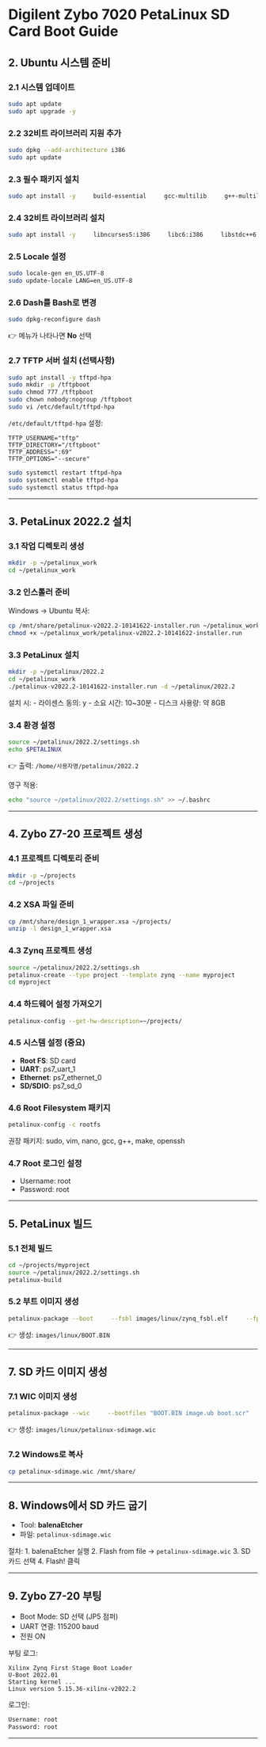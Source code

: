 # Digilent Zybo 7020 PetaLinux SD Card Boot Guide

## 2. Ubuntu 시스템 준비

### 2.1 시스템 업데이트

``` bash
sudo apt update
sudo apt upgrade -y
```

### 2.2 32비트 라이브러리 지원 추가

``` bash
sudo dpkg --add-architecture i386
sudo apt update
```

### 2.3 필수 패키지 설치

``` bash
sudo apt install -y     build-essential     gcc-multilib     g++-multilib     gawk     wget     git     diffstat     unzip     texinfo     chrpath     socat     cpio     python3     python3-pip     python3-pexpect     xz-utils     debianutils     iputils-ping     python3-git     python3-jinja2     libegl1-mesa     libsdl1.2-dev     pylint     xterm     rsync     curl     libncurses5-dev     libncursesw5-dev     libssl-dev     flex     bison     libselinux1     gnupg     zlib1g-dev     libtool     autoconf     automake     net-tools     screen     pax     gzip     vim     iproute2     locales     libncurses5     libtinfo5
```

### 2.4 32비트 라이브러리 설치

``` bash
sudo apt install -y     libncurses5:i386     libc6:i386     libstdc++6:i386     lib32z1     zlib1g:i386
```

### 2.5 Locale 설정

``` bash
sudo locale-gen en_US.UTF-8
sudo update-locale LANG=en_US.UTF-8
```

### 2.6 Dash를 Bash로 변경

``` bash
sudo dpkg-reconfigure dash
```

👉 메뉴가 나타나면 **No** 선택

### 2.7 TFTP 서버 설치 (선택사항)

``` bash
sudo apt install -y tftpd-hpa
sudo mkdir -p /tftpboot
sudo chmod 777 /tftpboot
sudo chown nobody:nogroup /tftpboot
sudo vi /etc/default/tftpd-hpa
```

`/etc/default/tftpd-hpa` 설정:

    TFTP_USERNAME="tftp"
    TFTP_DIRECTORY="/tftpboot"
    TFTP_ADDRESS=":69"
    TFTP_OPTIONS="--secure"

``` bash
sudo systemctl restart tftpd-hpa
sudo systemctl enable tftpd-hpa
sudo systemctl status tftpd-hpa
```

------------------------------------------------------------------------

## 3. PetaLinux 2022.2 설치

### 3.1 작업 디렉토리 생성

``` bash
mkdir -p ~/petalinux_work
cd ~/petalinux_work
```

### 3.2 인스톨러 준비

Windows → Ubuntu 복사:

``` bash
cp /mnt/share/petalinux-v2022.2-10141622-installer.run ~/petalinux_work/
chmod +x ~/petalinux_work/petalinux-v2022.2-10141622-installer.run
```

### 3.3 PetaLinux 설치

``` bash
mkdir -p ~/petalinux/2022.2
cd ~/petalinux_work
./petalinux-v2022.2-10141622-installer.run -d ~/petalinux/2022.2
```

설치 시: - 라이센스 동의: y - 소요 시간: 10\~30분 - 디스크 사용량: 약
8GB

### 3.4 환경 설정

``` bash
source ~/petalinux/2022.2/settings.sh
echo $PETALINUX
```

👉 출력: `/home/사용자명/petalinux/2022.2`

영구 적용:

``` bash
echo "source ~/petalinux/2022.2/settings.sh" >> ~/.bashrc
```

------------------------------------------------------------------------

## 4. Zybo Z7-20 프로젝트 생성

### 4.1 프로젝트 디렉토리 준비

``` bash
mkdir -p ~/projects
cd ~/projects
```

### 4.2 XSA 파일 준비

``` bash
cp /mnt/share/design_1_wrapper.xsa ~/projects/
unzip -l design_1_wrapper.xsa
```

### 4.3 Zynq 프로젝트 생성

``` bash
source ~/petalinux/2022.2/settings.sh
petalinux-create --type project --template zynq --name myproject
cd myproject
```

### 4.4 하드웨어 설정 가져오기

``` bash
petalinux-config --get-hw-description=~/projects/
```

### 4.5 시스템 설정 (중요)

-   **Root FS**: SD card
-   **UART**: ps7_uart_1
-   **Ethernet**: ps7_ethernet_0
-   **SD/SDIO**: ps7_sd_0

### 4.6 Root Filesystem 패키지

``` bash
petalinux-config -c rootfs
```

권장 패키지: sudo, vim, nano, gcc, g++, make, openssh

### 4.7 Root 로그인 설정

-   Username: root
-   Password: root

------------------------------------------------------------------------

## 5. PetaLinux 빌드

### 5.1 전체 빌드

``` bash
cd ~/projects/myproject
source ~/petalinux/2022.2/settings.sh
petalinux-build
```

### 5.2 부트 이미지 생성

``` bash
petalinux-package --boot     --fsbl images/linux/zynq_fsbl.elf     --fpga images/linux/design_1_wrapper.bit     --u-boot images/linux/u-boot.elf     --force
```

👉 생성: `images/linux/BOOT.BIN`

------------------------------------------------------------------------

## 7. SD 카드 이미지 생성

### 7.1 WIC 이미지 생성

``` bash
petalinux-package --wic     --bootfiles "BOOT.BIN image.ub boot.scr"     --images-dir images/linux/
```

👉 생성: `images/linux/petalinux-sdimage.wic`

### 7.2 Windows로 복사

``` bash
cp petalinux-sdimage.wic /mnt/share/
```

------------------------------------------------------------------------

## 8. Windows에서 SD 카드 굽기

-   Tool: **balenaEtcher**
-   파일: `petalinux-sdimage.wic`

절차: 1. balenaEtcher 실행 2. Flash from file → `petalinux-sdimage.wic`
3. SD 카드 선택 4. Flash! 클릭

------------------------------------------------------------------------

## 9. Zybo Z7-20 부팅

-   Boot Mode: SD 선택 (JP5 점퍼)
-   UART 연결: 115200 baud
-   전원 ON

부팅 로그:

    Xilinx Zynq First Stage Boot Loader
    U-Boot 2022.01
    Starting kernel ...
    Linux version 5.15.36-xilinx-v2022.2

로그인:

``` bash
Username: root
Password: root
```

------------------------------------------------------------------------
